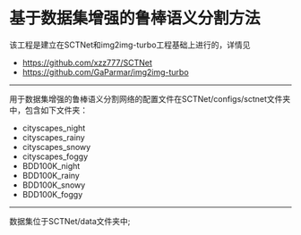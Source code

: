 # 基于数据集增强的鲁棒语义分割方法
该工程是建立在SCTNet和img2img-turbo工程基础上进行的，详情见
 - https://github.com/xzz777/SCTNet
 - https://github.com/GaParmar/img2img-turbo
***
用于数据集增强的鲁棒语义分割网络的配置文件在SCTNet/configs/sctnet文件夹中，包含如下文件夹：
 - cityscapes_night
 - cityscapes_rainy
 - cityscapes_snowy
 - cityscapes_foggy
 - BDD100K_night
 - BDD100K_rainy
 - BDD100K_snowy
 - BDD100K_foggy
***
数据集位于SCTNet/data文件夹中;
